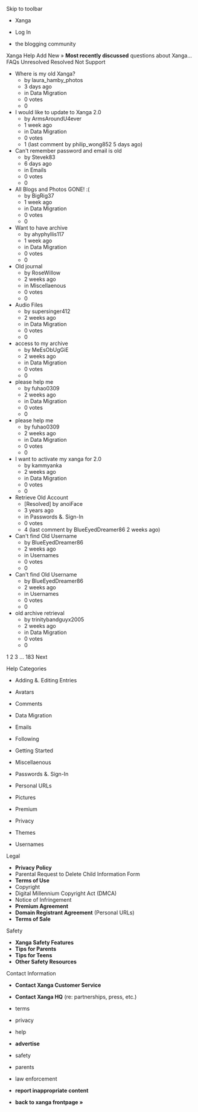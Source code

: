Skip to toolbar

*   Xanga

*   Log In

*   the blogging community

Xanga Help Add New » **Most recently discussed** questions about Xanga… FAQs Unresolved Resolved Not Support

*   Where is my old Xanga?
    *   by laura\_hamby\_photos
    *   3 days ago
    *   in Data Migration
    *   0 votes
    *   0
*   I would like to update to Xanga 2.0
    *   by ArmsAroundU4ever
    *   1 week ago
    *   in Data Migration
    *   0 votes
    *   1 (last comment by philip\_wong852 5 days ago)
*   Can't remember password and email is old
    *   by Stevek83
    *   6 days ago
    *   in Emails
    *   0 votes
    *   0
*   All Blogs and Photos GONE! :(
    *   by BigRig37
    *   1 week ago
    *   in Data Migration
    *   0 votes
    *   0
*   Want to have archive
    *   by ahyphyllis117
    *   1 week ago
    *   in Data Migration
    *   0 votes
    *   0
*   Old journal
    *   by RoseWillow
    *   2 weeks ago
    *   in Miscellaenous
    *   0 votes
    *   0
*   Audio Files
    *   by supersinger412
    *   2 weeks ago
    *   in Data Migration
    *   0 votes
    *   0
*   access to my archive
    *   by MeEsObUgGiE
    *   2 weeks ago
    *   in Data Migration
    *   0 votes
    *   0
*   please help me
    *   by fuhao0309
    *   2 weeks ago
    *   in Data Migration
    *   0 votes
    *   0
*   please help me
    *   by fuhao0309
    *   2 weeks ago
    *   in Data Migration
    *   0 votes
    *   0
*   I want to activate my xanga for 2.0
    *   by kammyanka
    *   2 weeks ago
    *   in Data Migration
    *   0 votes
    *   0
*   Retrieve Old Account
    *   \[Resolved\] by anoiFace
    *   3 years ago
    *   in Passwords &. Sign-In
    *   0 votes
    *   4 (last comment by BlueEyedDreamer86 2 weeks ago)
*   Can't find Old Username
    *   by BlueEyedDreamer86
    *   2 weeks ago
    *   in Usernames
    *   0 votes
    *   0
*   Can't find Old Username
    *   by BlueEyedDreamer86
    *   2 weeks ago
    *   in Usernames
    *   0 votes
    *   0
*   old archive retrieval
    *   by trinitybandguyx2005
    *   2 weeks ago
    *   in Data Migration
    *   0 votes
    *   0

1 2 3 ... 183 Next

Help Categories

*   Adding &. Editing Entries
*   Avatars
*   Comments
*   Data Migration
*   Emails
*   Following
*   Getting Started
*   Miscellaenous

*   Passwords &. Sign-In
*   Personal URLs
*   Pictures
*   Premium
*   Privacy
*   Themes
*   Usernames

Legal

*   **Privacy Policy**
*   Parental Request to Delete Child Information Form
*   **Terms of Use**
*   Copyright
*   Digital Millennium Copyright Act (DMCA)
*   Notice of Infringement
*   **Premium Agreement**
*   **Domain Registrant Agreement** (Personal URLs)
*   **Terms of Sale**

Safety

*   **Xanga Safety Features**
*   **Tips for Parents**
*   **Tips for Teens**
*   **Other Safety Resources**

Contact Information

*   **Contact Xanga Customer Service**
*   **Contact Xanga HQ** (re: partnerships, press, etc.)

*   terms
*   privacy
*   help
*   **advertise**

*   safety
*   parents
*   law enforcement
*   **report inappropriate content**

*   **back to xanga frontpage »**